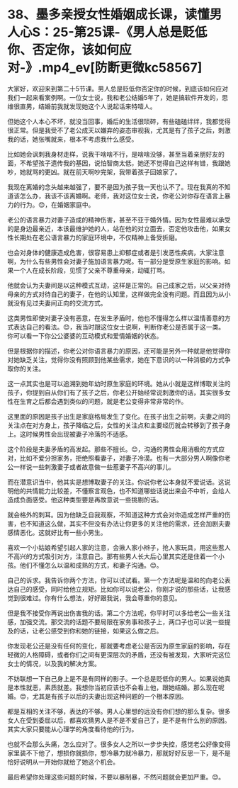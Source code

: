 # 38、墨多亲授女性婚姻成长课，读懂男人心S：25-第25课-《男人总是贬低你、否定你，该如何应对-》.mp4_ev[防断更微kc58567]

大家好，欢迎来到第二十5节课。男人总是贬低你否定你的时候，到底该如何应对我们一起来看案例啊。一位女士说，我和老公结婚5年了，她是搞软件开发的，思维很直男，结婚前我就发现她这个人说起话来特噎人。

但她这个人本心不坏，就没当回事，婚后的生活很琐碎，有些磕磕绊绊，我都觉得很正常。但是我受不了老公成天以嫌弃的姿态审视我，尤其是有了孩子之后，刺激我的话，她张嘴就来，根本不考虑我什么感受。

比如她会讽刺我身材走样，说我干啥啥不行，是啥啥没够，甚至当着亲朋好友的面，不希望孩子遗传我的基因，说怕智商太低，她还不觉得自己这样有错，我跟她吵，她就骂的更凶。就在前天啊吵完架，我带着孩子回娘家了。

我现在离婚的念头越来越强了，要不是因为孩子我一天也认不了。现在我真的不知道该怎么办，我该不该离婚啊。老师，我对这位女士说，你老公对你存在语言上暴力的行为。😊，在婚姻家庭中。

老公的语言暴力对妻子造成的精神伤害，甚至不亚于婚外情。因为女性最难以承受的是身边最亲近，本该最维护她的人，站在他的对立面去，否定他攻击他，如果女性长期处在老公语言暴力的家庭环境中，不仅精神上备受折磨。

也会对身体的健康造成危害，很容易患上抑郁症或者是引发恶性疾病，大家注意啊，为什么有些男性会对妻子施加语言暴力呢。有一部分是受原生家庭的影响。如果一个人在成长阶段，见惯了父亲不尊重母亲，动辄打骂。

他就会认为夫妻间是以这种模式互动，这样是正常的。自己成家之后，以父亲对待母亲的方式对待自己的妻子，在他的认知里，这样做完全没有问题。而且因为从小就没有见过夫妻间正向的交流方式。

这类男性即使对妻子没有恶意，在发生矛盾时，他也不懂得怎么样以温情善意的方式表达自己的看法。😊，我当时跟这位女士说啊，判断你老公是否属于这一类。你可以看一下你公公婆婆的互动模式和爱情婚姻的状态。

但是根据你的描述，你老公对你语言暴力的原因，还可能是另外一种就是他觉得你对她缺乏关注，觉得你没有照顾到他某些需求，她在下意识的以一种消极的方式争取你的关注。

这一点其实也是可以追溯到她年幼时原生家庭的环境。她从小就是这样博取关注的孩子，你提到自从你们有了孩子之后，你老公开始经常说刺激你的话，其实很多女性在生育之后都会遇到类似的问题，就是老公变得非常非常的作。

这里面的原因是孩子出生是家庭格局发生了变化。在孩子出生之前啊，夫妻之间的关注点在对方身上，孩子降临之后，女性的关注点和主要经历就会转移到了孩子身上。这时候男性会出现被妻子冷落的不适感。

这个阶段是夫妻矛盾的高发起。那些不擅长。😊，沟通的男性会用消极的方式应对，比如不爱分担家务，拒绝照看妻子，对妻子冷漠。也有一大部分男人啊像你老公一样说一些刺激妻子或者故意做一些惹妻子不高兴的事儿。

而在潜意识当中，他其实是想博取妻子的关注。你说你老公本身就不爱说话。这说明他的共情能力比较差，不懂察言观色，也不知道哪些话说出来会不中听，会给人造成负面感受。他这种类型要是再故意说一些挑剔的话。

就会格外的刺耳。因为他缺乏自我观察，不知道这种方式会对你造成怎样严重的伤害，也不知道这么做，其实不但没有办法让你更多的关注他的需求，还会加剧夫妻感情恶化。这就好比有一些小男生。

喜欢一个小姑娘希望引起人家的注意，会揪人家小辫子，抢人家玩具，用这些惹人不高兴的方式吸引对方，注意自己。那有些男人长大后心里其实还是住着一个小孩。他们不懂怎么以温和成熟的方式，和妻子沟通。😊。

自己的诉求。我告诉你两个方法，你可以试试看。第一个方法呢是温和的向老公表达自己的感受，同时给他立规矩。比如你可以说老公，你刚才说的那些话，让我感觉到很难过。你有什么想法，好好跟我说，我会尊重你的意见。

但是我不接受你再说出伤害我的话。第二个方法呢，你平时可以多给老公一些关注感，加强交流。那交流的话题不要局限在家务事和孩子上，两口子也可以说一些提及的话，让老公感受到你和她的链接，如果这么做之后。

你发现老公还是没有任何的变化，那就要考虑老公是否因为原生家庭的影响，存在轻微的人格障碍，或者你们之间有更深层次的矛盾，还没有被发现，大家听完这位女士的情况，以及我的解决方案。

不妨联想一下自己身上是不是有同样的影子。一个总是贬低你的男人。如果说她真是本性就恶，素质就差。我想你当初应该也不会看上他，跟她结婚。那么现在呢婚。😊，尤其是有孩子以后的夫妻出现这种问题的一个根本原因。

都是互相的关注不够，表达的不够。男人心里想的远没有你们想的那么复杂。很多女人在受到委屈以后，都喜欢猜男人是不是不爱自己了，是不是有什么别的原因。其实大家只要能从心理学的角度看待他的行为。

也就不会那么头痛，怎么应对了。很多女人之所以一步步失控，感觉老公好像变得家里装不下他了，想损你就损你，想冷暴力就冷暴力，那就好好反思一下，是不是恰好说明从一开始你就给了她这个机会。

最后希望你处理这些问题的时候，不要以暴制暴，不然问题就会更加严重。😊。